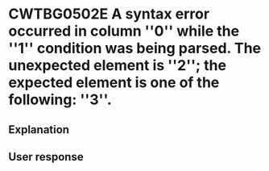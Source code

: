 # CWTBG0502E A syntax error occurred in column ''0'' while the ''1'' condition was being parsed. The unexpected element is ''2''; the expected element is one of the following: ''3''.

## Explanation

## User response